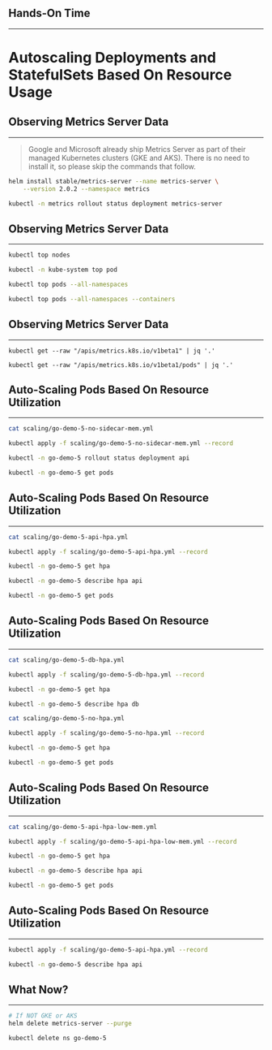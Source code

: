 ## Hands-On Time

---

# Autoscaling Deployments and StatefulSets Based On Resource Usage


## Observing Metrics Server Data

---

> Google and Microsoft already ship Metrics Server as part of their managed Kubernetes clusters (GKE and AKS). There is no need to install it, so please skip the commands that follow.

```bash
helm install stable/metrics-server --name metrics-server \
    --version 2.0.2 --namespace metrics

kubectl -n metrics rollout status deployment metrics-server
```


<!-- .slide: data-background="img/hpa-metrics-server-scheduler.png" data-background-size="contain" -->


## Observing Metrics Server Data

---

```bash
kubectl top nodes

kubectl -n kube-system top pod

kubectl top pods --all-namespaces

kubectl top pods --all-namespaces --containers
```


<!-- .slide: data-background="img/hpa-metrics-server-kubectl.png" data-background-size="contain" -->


## Observing Metrics Server Data

---

```
kubectl get --raw "/apis/metrics.k8s.io/v1beta1" | jq '.'

kubectl get --raw "/apis/metrics.k8s.io/v1beta1/pods" | jq '.'
```


## Auto-Scaling Pods Based On Resource Utilization

---

```bash
cat scaling/go-demo-5-no-sidecar-mem.yml

kubectl apply -f scaling/go-demo-5-no-sidecar-mem.yml --record

kubectl -n go-demo-5 rollout status deployment api

kubectl -n go-demo-5 get pods
```


<!-- .slide: data-background="img/hpa-without.png" data-background-size="contain" -->


## Auto-Scaling Pods Based On Resource Utilization

---

```bash
cat scaling/go-demo-5-api-hpa.yml

kubectl apply -f scaling/go-demo-5-api-hpa.yml --record

kubectl -n go-demo-5 get hpa

kubectl -n go-demo-5 describe hpa api

kubectl -n go-demo-5 get pods
```


<!-- .slide: data-background="img/hpa-no-resources.png" data-background-size="contain" -->


## Auto-Scaling Pods Based On Resource Utilization

---

```bash
cat scaling/go-demo-5-db-hpa.yml

kubectl apply -f scaling/go-demo-5-db-hpa.yml --record

kubectl -n go-demo-5 get hpa

kubectl -n go-demo-5 describe hpa db

cat scaling/go-demo-5-no-hpa.yml

kubectl apply -f scaling/go-demo-5-no-hpa.yml --record

kubectl -n go-demo-5 get hpa

kubectl -n go-demo-5 get pods
```


## Auto-Scaling Pods Based On Resource Utilization

---

```bash
cat scaling/go-demo-5-api-hpa-low-mem.yml

kubectl apply -f scaling/go-demo-5-api-hpa-low-mem.yml --record

kubectl -n go-demo-5 get hpa

kubectl -n go-demo-5 describe hpa api

kubectl -n go-demo-5 get pods
```


<!-- .slide: data-background="img/hpa-scale-up.png" data-background-size="contain" -->


## Auto-Scaling Pods Based On Resource Utilization

---

```bash
kubectl apply -f scaling/go-demo-5-api-hpa.yml --record

kubectl -n go-demo-5 describe hpa api
```


## What Now?

---

```bash
# If NOT GKE or AKS
helm delete metrics-server --purge

kubectl delete ns go-demo-5
```
